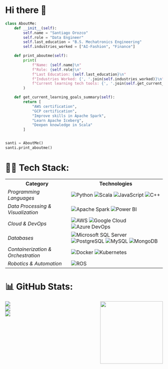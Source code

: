 # Hi there 👋

```python
class AboutMe:
    def __init__(self):
        self.name = "Santiago Orozco"
        self.role = "Data Engineer"
        self.last_education = "B.S. Mechatronics Engineering"
        self.industries_worked = ["AI-Fashion", "Finance"]

    def print_aboutme(self):
        print(
            f"Name: {self.name}\n"
            f"Role: {self.role}\n"
            f"Last Education: {self.last_education}\n"
            f"Industries Worked: {', '.join(self.industries_worked)}\n"
            f"Current learning tech tools: {', '.join(self.get_current_learning_goals_summary())}"
        )

    def get_current_learning_goals_summary(self):
        return [
            "AWS certification",
            "GCP certification",
            "Improve skills in Apache Spark",
            "Learn Apache Iceberg",
            "Deepen knowledge in Scala"
        ]


santi = AboutMe()
santi.print_aboutme()
```

# 🧑‍💻 Tech Stack:

<table>
  <tr>
    <th><strong>Category</strong></th>
    <th><strong>Technologies</strong></th>
  </tr>
  <tr>
    <td><em>Programming Languages</em></td>
    <td>
      <img src="https://img.shields.io/badge/Python-4584b6?style=for-the-badge&logo=Python&logoColor=ffde57" alt="Python">
      <img src="https://img.shields.io/badge/Scala-DE3423?style=for-the-badge&logo=Scala&logoColor=white" alt="Scala">
      <img src="https://img.shields.io/badge/JavaScript-%23323330.svg?style=for-the-badge&logo=javascript&logoColor=%23F7DF1E" alt="JavaScript">
      <img src="https://img.shields.io/badge/C%2B%2B-%2300599C.svg?style=for-the-badge&logo=c%2B%2B&logoColor=white" alt="C++">
    </td>
  </tr>
  <tr>
    <td><em>Data Processing & Visualization</em></td>
    <td>
      <img src="https://img.shields.io/badge/Apache%20Spark-FF9900?style=for-the-badge&logo=apachespark&logoColor=E25A1C" alt="Apache Spark">
      <img src="https://img.shields.io/badge/Power%20BI-F2C811?style=for-the-badge&logo=powerbi&logoColor=black" alt="Power BI">
    </td>
  </tr>
  <tr>
    <td><em>Cloud & DevOps</em></td>
    <td>
      <img src="https://img.shields.io/badge/AWS-FF9900?style=for-the-badge&logo=amazonaws&logoColor=000000" alt="AWS">
      <img src="https://img.shields.io/badge/Google%20Cloud-4285F4?style=for-the-badge&logo=googlecloud&logoColor=white" alt="Google Cloud">
      <img src="https://img.shields.io/badge/Azure%20DevOps-0078D7?style=for-the-badge&logo=azuredevops&logoColor=white" alt="Azure DevOps">
    </td>
  </tr>
  <tr>
    <td><em>Databases</em></td>
    <td>
      <img src="https://img.shields.io/badge/Microsoft%20SQL%20Server-CC2927?style=for-the-badge&logo=microsoft%20sql%20server&logoColor=white" alt="Microsoft SQL Server">
      <img src="https://img.shields.io/badge/PostgreSQL-%23316192.svg?style=for-the-badge&logo=postgresql&logoColor=white" alt="PostgreSQL">
      <img src="https://img.shields.io/badge/MySQL-F29111?style=for-the-badge&logo=mysql&logoColor=00758F" alt="MySQL">
      <img src="https://img.shields.io/badge/MongoDB-%234ea94b.svg?style=for-the-badge&logo=mongodb&logoColor=white" alt="MongoDB">
    </td>
  </tr>
  <tr>
    <td><em>Containerization & Orchestration</em></td>
    <td>
      <img src="https://img.shields.io/badge/Docker-%230db7ed.svg?style=for-the-badge&logo=docker&logoColor=white" alt="Docker">
      <img src="https://img.shields.io/badge/Kubernetes-%23326ce5.svg?style=for-the-badge&logo=kubernetes&logoColor=white" alt="Kubernetes">
    </td>
  </tr>
  <tr>
    <td><em>Robotics & Automation</em></td>
    <td>
      <img src="https://img.shields.io/badge/ROS-%230A0FF9.svg?style=for-the-badge&logo=ros&logoColor=white" alt="ROS">
    </td>
  </tr>
</table>

# 📊 GitHub Stats:
<img align='right' src='https://gist.githubusercontent.com/theAdityaNVS/f5b585d1082da2dffffea32434f37956/raw/7f9552d0a179b4f84059259fa878199e369b069c/GitHub-logo.gif' width='200"'>

![](https://github-readme-stats.vercel.app/api?username=santiagoorozcor&theme=tokyonight&hide_border=false&include_all_commits=false&count_private=false)<br/>
![](https://github-readme-streak-stats.herokuapp.com/?user=santiagoorozcor&theme=tokyonight&hide_border=false)<br/>
![](https://github-readme-stats.vercel.app/api/top-langs/?username=santiagoorozcor&theme=tokyonight&hide_border=false&include_all_commits=false&count_private=false&layout=compact)
